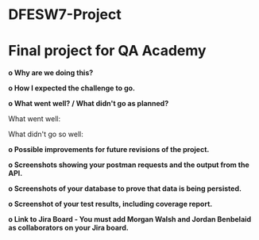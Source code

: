 # DFESW7-Project


<h1>Final project for QA Academy</h1>
<p></p>
<p></p>
<p><b>o	Why are we doing this?</b></p>

<p></p>
<p><b>o	How I expected the challenge to go.</b></p>

<p></p>
<p><b>o	What went well? / What didn't go as planned?</b></p>
<p>What went well:</p>

<p></p>
<p>What didn't go so well:</p>

<p></p>
<p><b>o	Possible improvements for future revisions of the project.</b></p>

<p></p>
<p><b>o	Screenshots showing your postman requests and the output from the API.</b></p>
<p></p>

<p><b>o	Screenshots of your database to prove that data is being persisted.</b></p>

<p><b>o	Screenshot of your test results, including coverage report.</b></p>

<p></p>
<p><b>o	Link to Jira Board - You must add Morgan Walsh and Jordan Benbelaid as collaborators on your Jira board. </b></p>

